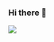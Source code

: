 ### Hi there 👋

<img src="https://github-readme-stats.vercel.app/api?username=pavlmais&count_private=true&show_icons=true&hide_title=true"/>


